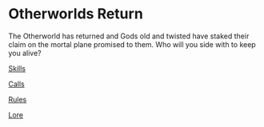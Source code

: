 # Otherworlds Return 

The Otherworld has returned and Gods old and twisted have staked their claim on the mortal plane promised to them. Who will you side with to keep you alive?

[Skills](/skills)

[Calls](/calls)

[Rules](/rules)

[Lore](/lore)
